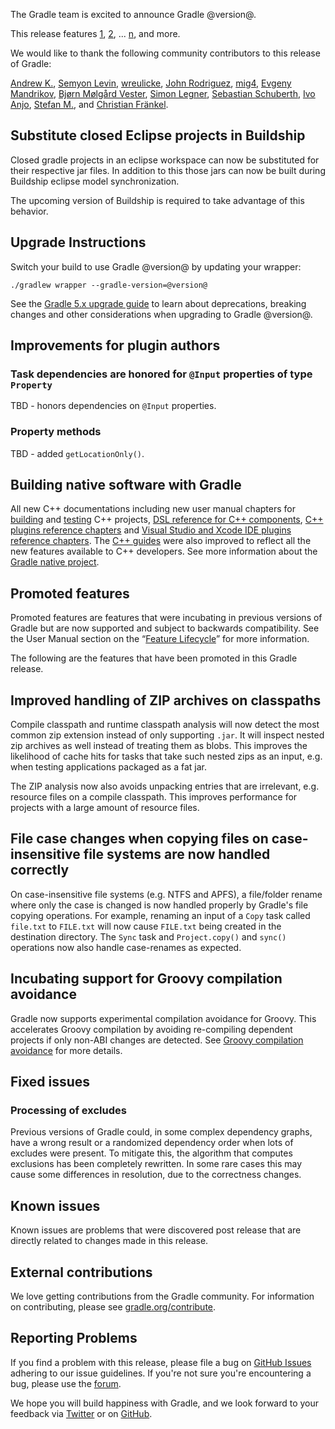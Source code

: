The Gradle team is excited to announce Gradle @version@.

This release features [1](), [2](), ... [n](), and more.

We would like to thank the following community contributors to this release of Gradle:
<!-- 
Include only their name, impactful features should be called out separately below.
 [Some person](https://github.com/some-person)
-->
[Andrew K.](https://github.com/miokowpak),
[Semyon Levin](https://github.com/remal),
[wreulicke](https://github.com/wreulicke),
[John Rodriguez](https://github.com/jrodbx),
[mig4](https://github.com/mig4),
[Evgeny Mandrikov](https://github.com/Godin),
[Bjørn Mølgård Vester](https://github.com/bjornvester),
[Simon Legner](https://github.com/simon04),
[Sebastian Schuberth](https://github.com/sschuberth),
[Ivo Anjo](https://github.com/ivoanjo),
[Stefan M.](https://github.com/StefMa),
and [Christian Fränkel](https://github.com/fraenkelc).

<!-- 
## 1

details of 1

## 2

details of 2

## n
-->

## Substitute closed Eclipse projects in Buildship

Closed gradle projects in an eclipse workspace can now be substituted for their respective jar files. In addition to this 
those jars can now be built during Buildship eclipse model synchronization.

The upcoming version of Buildship is required to take advantage of this behavior.

## Upgrade Instructions

Switch your build to use Gradle @version@ by updating your wrapper:

`./gradlew wrapper --gradle-version=@version@`

See the [Gradle 5.x upgrade guide](userguide/upgrading_version_5.html#changes_@baseVersion@) to learn about deprecations, breaking changes and other considerations when upgrading to Gradle @version@.

<!-- Do not add breaking changes or deprecations here! Add them to the upgrade guide instead. --> 

## Improvements for plugin authors

### Task dependencies are honored for `@Input` properties of type `Property`

TBD - honors dependencies on `@Input` properties.

### Property methods

TBD - added `getLocationOnly()`. 

## Building native software with Gradle

All new C++ documentations including new user manual chapters for [building](userguide/building_cpp_projects.html) and [testing](userguide/cpp_testing.html) C++ projects, [DSL reference for C++ components](dsl/index.html#N10808), [C++ plugins reference chapters](userguide/plugin_reference.html#native_languages) and [Visual Studio and Xcode IDE plugins reference chapters](userguide/plugin_reference.html#ide_integration).
The [C++ guides](https://gradle.org/guides/?q=Native) were also improved to reflect all the new features available to C++ developers.
See more information about the [Gradle native project](https://github.com/gradle/gradle-native/blob/master/docs/RELEASE-NOTES.md#changes-included-in-gradle-55).

## Promoted features
Promoted features are features that were incubating in previous versions of Gradle but are now supported and subject to backwards compatibility.
See the User Manual section on the “[Feature Lifecycle](userguide/feature_lifecycle.html)” for more information.

The following are the features that have been promoted in this Gradle release.

## Improved handling of ZIP archives on classpaths

Compile classpath and runtime classpath analysis will now detect the most common zip extension instead of only supporting `.jar`.
It will inspect nested zip archives as well instead of treating them as blobs. This improves the likelihood of cache hits for tasks
that take such nested zips as an input, e.g. when testing applications packaged as a fat jar.

The ZIP analysis now also avoids unpacking entries that are irrelevant, e.g. resource files on a compile classpath. 
This improves performance for projects with a large amount of resource files.

## File case changes when copying files on case-insensitive file systems are now handled correctly

On case-insensitive file systems (e.g. NTFS and APFS), a file/folder rename where only the case is changed is now handled properly by Gradle's file copying operations. For example, renaming an input of a `Copy` task called `file.txt` to `FILE.txt` will now cause `FILE.txt` being created in the destination directory. The `Sync` task and `Project.copy()` and `sync()` operations now also handle case-renames as expected.

<!--
### Example promoted
-->

## Incubating support for Groovy compilation avoidance

Gradle now supports experimental compilation avoidance for Groovy. 
This accelerates Groovy compilation by avoiding re-compiling dependent projects if only non-ABI changes are detected.
See [Groovy compilation avoidance](userguide/groovy_plugin.html#sec:groovy_compilation_avoidance) for more details.

## Fixed issues

### Processing of excludes

Previous versions of Gradle could, in some complex dependency graphs, have a wrong result or a randomized dependency order when lots of excludes were present.
To mitigate this, the algorithm that computes exclusions has been completely rewritten.
In some rare cases this may cause some differences in resolution, due to the correctness changes.

## Known issues

Known issues are problems that were discovered post release that are directly related to changes made in this release.

## External contributions

We love getting contributions from the Gradle community. For information on contributing, please see [gradle.org/contribute](https://gradle.org/contribute).

## Reporting Problems

If you find a problem with this release, please file a bug on [GitHub Issues](https://github.com/gradle/gradle/issues) adhering to our issue guidelines. 
If you're not sure you're encountering a bug, please use the [forum](https://discuss.gradle.org/c/help-discuss).

We hope you will build happiness with Gradle, and we look forward to your feedback via [Twitter](https://twitter.com/gradle) or on [GitHub](https://github.com/gradle).

